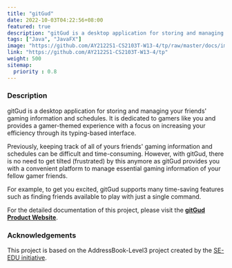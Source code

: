 ```yaml
---
title: "gitGud"
date: 2022-10-03T04:22:56+08:00
featured: true
description: "gitGud is a desktop application for storing and managing your friends' gaming information and schedules. It is dedicated to gamers like you and provides a gamer-themed experience with a focus on increasing your efficiency through its typing-based interface."
tags: ["Java", "JavaFX"]
image: "https://github.com/AY2122S1-CS2103T-W13-4/tp/raw/master/docs/images/gitgud.png"
link: "https://github.com/AY2122S1-CS2103T-W13-4/tp"
weight: 500
sitemap:
  priority : 0.8
---
```

### Description

gitGud is a desktop application for storing and managing your friends' gaming information and schedules. It is dedicated to gamers like you and provides a gamer-themed experience with a focus on increasing your efficiency through its typing-based interface.

Previously, keeping track of all of yours friends' gaming information and schedules can be difficult and time-consuming. However, with gitGud, there is no need to get tilted (frustrated) by this anymore as gitGud provides you with a convenient platform to manage essential gaming information of your fellow gamer friends.

For example, to get you excited, gitGud supports many time-saving features such as finding friends available to play with just a single command.

For the detailed documentation of this project, please visit the **[gitGud Product Website](https://ay2122s1-cs2103t-w13-4.github.io/tp/)**.

### Acknowledgements

This project is based on the AddressBook-Level3 project created by the [SE-EDU initiative](https://se-education.org).